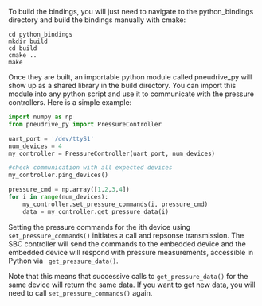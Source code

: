 To build the bindings, you will just need to navigate to the python_bindings directory and build the bindings manually with cmake:

``` console
cd python_bindings
mkdir build
cd build
cmake ..
make
```

Once they are built, an importable python module called pneudrive_py will show up as a shared library in the build directory. You can import this module into any python script and use it to communicate with the pressure controllers. Here is a simple example:

``` python
import numpy as np
from pneudrive_py import PressureController

uart_port = '/dev/ttyS1'
num_devices = 4
my_controller = PressureController(uart_port, num_devices)

#check communication with all expected devices
my_controller.ping_devices()

pressure_cmd = np.array([1,2,3,4])
for i in range(num_devices):
    my_controller.set_pressure_commands(i, pressure_cmd)
    data = my_controller.get_pressure_data(i)

```

Setting the pressure commands for the ith device using ``` set_pressure_commands()``` initiates a call and repsonse transmission. The SBC controller will send the commands to the embedded device and the embedded device will respond with pressure measurements, accessible in Python via ``` get_pressure_data()```. 

Note that this means that successive calls to ```get_pressure_data()``` for the same device will return the same data. If you want to get new data, you will need to call ```set_pressure_commands()``` again.